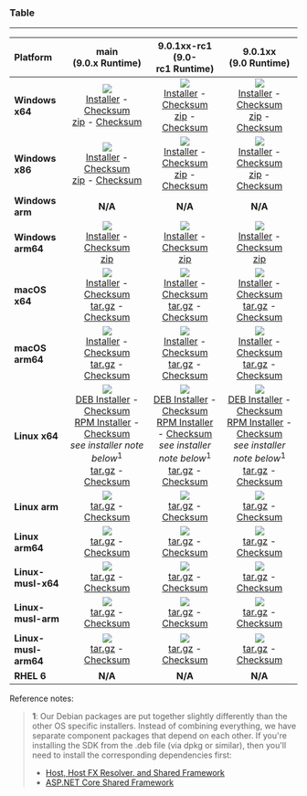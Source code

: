 ### Table

--------------------------------------------------------------------------------------
| Platform | main<br>(9.0.x&nbsp;Runtime) | 9.0.1xx-rc1<br>(9.0-rc1&nbsp;Runtime) | 9.0.1xx<br>(9.0&nbsp;Runtime) |
| :--------- | :----------: | :----------: | :----------: |
| **Windows x64** | [![][win-x64-badge-main]][win-x64-version-main]<br>[Installer][win-x64-installer-main] - [Checksum][win-x64-installer-checksum-main]<br>[zip][win-x64-zip-main] - [Checksum][win-x64-zip-checksum-main] | [![][win-x64-badge-9.0.1XX-rc1]][win-x64-version-9.0.1XX-rc1]<br>[Installer][win-x64-installer-9.0.1XX-rc1] - [Checksum][win-x64-installer-checksum-9.0.1XX-rc1]<br>[zip][win-x64-zip-9.0.1XX-rc1] - [Checksum][win-x64-zip-checksum-9.0.1XX-rc1] | [![][win-x64-badge-9.0.1XX]][win-x64-version-9.0.1XX]<br>[Installer][win-x64-installer-9.0.1XX] - [Checksum][win-x64-installer-checksum-9.0.1XX]<br>[zip][win-x64-zip-9.0.1XX] - [Checksum][win-x64-zip-checksum-9.0.1XX] |
| **Windows x86** | [![][win-x86-badge-main]][win-x86-version-main]<br>[Installer][win-x86-installer-main] - [Checksum][win-x86-installer-checksum-main]<br>[zip][win-x86-zip-main] - [Checksum][win-x86-zip-checksum-main] | [![][win-x86-badge-9.0.1XX-rc1]][win-x86-version-9.0.1XX-rc1]<br>[Installer][win-x86-installer-9.0.1XX-rc1] - [Checksum][win-x86-installer-checksum-9.0.1XX-rc1]<br>[zip][win-x86-zip-9.0.1XX-rc1] - [Checksum][win-x86-zip-checksum-9.0.1XX-rc1] | [![][win-x86-badge-9.0.1XX]][win-x86-version-9.0.1XX]<br>[Installer][win-x86-installer-9.0.1XX] - [Checksum][win-x86-installer-checksum-9.0.1XX]<br>[zip][win-x86-zip-9.0.1XX] - [Checksum][win-x86-zip-checksum-9.0.1XX] |
| **Windows arm** | **N/A** | **N/A** | **N/A** |
| **Windows arm64** | [![][win-arm64-badge-main]][win-arm64-version-main]<br>[Installer][win-arm64-installer-main] - [Checksum][win-arm64-installer-checksum-main]<br>[zip][win-arm64-zip-main] | [![][win-arm64-badge-9.0.1XX-rc1]][win-arm64-version-9.0.1XX-rc1]<br>[Installer][win-arm64-installer-9.0.1XX-rc1] - [Checksum][win-arm64-installer-checksum-9.0.1XX-rc1]<br>[zip][win-arm64-zip-9.0.1XX-rc1] | [![][win-arm64-badge-9.0.1XX]][win-arm64-version-9.0.1XX]<br>[Installer][win-arm64-installer-9.0.1XX] - [Checksum][win-arm64-installer-checksum-9.0.1XX]<br>[zip][win-arm64-zip-9.0.1XX] |
| **macOS x64** | [![][osx-x64-badge-main]][osx-x64-version-main]<br>[Installer][osx-x64-installer-main] - [Checksum][osx-x64-installer-checksum-main]<br>[tar.gz][osx-x64-targz-main] - [Checksum][osx-x64-targz-checksum-main] | [![][osx-x64-badge-9.0.1XX-rc1]][osx-x64-version-9.0.1XX-rc1]<br>[Installer][osx-x64-installer-9.0.1XX-rc1] - [Checksum][osx-x64-installer-checksum-9.0.1XX-rc1]<br>[tar.gz][osx-x64-targz-9.0.1XX-rc1] - [Checksum][osx-x64-targz-checksum-9.0.1XX-rc1] | [![][osx-x64-badge-9.0.1XX]][osx-x64-version-9.0.1XX]<br>[Installer][osx-x64-installer-9.0.1XX] - [Checksum][osx-x64-installer-checksum-9.0.1XX]<br>[tar.gz][osx-x64-targz-9.0.1XX] - [Checksum][osx-x64-targz-checksum-9.0.1XX] |
| **macOS arm64** | [![][osx-arm64-badge-main]][osx-arm64-version-main]<br>[Installer][osx-arm64-installer-main] - [Checksum][osx-arm64-installer-checksum-main]<br>[tar.gz][osx-arm64-targz-main] - [Checksum][osx-arm64-targz-checksum-main] | [![][osx-arm64-badge-9.0.1XX-rc1]][osx-arm64-version-9.0.1XX-rc1]<br>[Installer][osx-arm64-installer-9.0.1XX-rc1] - [Checksum][osx-arm64-installer-checksum-9.0.1XX-rc1]<br>[tar.gz][osx-arm64-targz-9.0.1XX-rc1] - [Checksum][osx-arm64-targz-checksum-9.0.1XX-rc1] | [![][osx-arm64-badge-9.0.1XX]][osx-arm64-version-9.0.1XX]<br>[Installer][osx-arm64-installer-9.0.1XX] - [Checksum][osx-arm64-installer-checksum-9.0.1XX]<br>[tar.gz][osx-arm64-targz-9.0.1XX] - [Checksum][osx-arm64-targz-checksum-9.0.1XX] |
| **Linux x64** | [![][linux-badge-main]][linux-version-main]<br>[DEB Installer][linux-DEB-installer-main] - [Checksum][linux-DEB-installer-checksum-main]<br>[RPM Installer][linux-RPM-installer-main] - [Checksum][linux-RPM-installer-checksum-main]<br>_see installer note below_<sup>1</sup><br>[tar.gz][linux-targz-main] - [Checksum][linux-targz-checksum-main] | [![][linux-badge-9.0.1XX-rc1]][linux-version-9.0.1XX-rc1]<br>[DEB Installer][linux-DEB-installer-9.0.1XX-rc1] - [Checksum][linux-DEB-installer-checksum-9.0.1XX-rc1]<br>[RPM Installer][linux-RPM-installer-9.0.1XX-rc1] - [Checksum][linux-RPM-installer-checksum-9.0.1XX-rc1]<br>_see installer note below_<sup>1</sup><br>[tar.gz][linux-targz-9.0.1XX-rc1] - [Checksum][linux-targz-checksum-9.0.1XX-rc1] | [![][linux-badge-9.0.1XX]][linux-version-9.0.1XX]<br>[DEB Installer][linux-DEB-installer-9.0.1XX] - [Checksum][linux-DEB-installer-checksum-9.0.1XX]<br>[RPM Installer][linux-RPM-installer-9.0.1XX] - [Checksum][linux-RPM-installer-checksum-9.0.1XX]<br>_see installer note below_<sup>1</sup><br>[tar.gz][linux-targz-9.0.1XX] - [Checksum][linux-targz-checksum-9.0.1XX] |
| **Linux arm** | [![][linux-arm-badge-main]][linux-arm-version-main]<br>[tar.gz][linux-arm-targz-main] - [Checksum][linux-arm-targz-checksum-main] | [![][linux-arm-badge-9.0.1XX-rc1]][linux-arm-version-9.0.1XX-rc1]<br>[tar.gz][linux-arm-targz-9.0.1XX-rc1] - [Checksum][linux-arm-targz-checksum-9.0.1XX-rc1] | [![][linux-arm-badge-9.0.1XX]][linux-arm-version-9.0.1XX]<br>[tar.gz][linux-arm-targz-9.0.1XX] - [Checksum][linux-arm-targz-checksum-9.0.1XX] |
| **Linux arm64** | [![][linux-arm64-badge-main]][linux-arm64-version-main]<br>[tar.gz][linux-arm64-targz-main] - [Checksum][linux-arm64-targz-checksum-main] | [![][linux-arm64-badge-9.0.1XX-rc1]][linux-arm64-version-9.0.1XX-rc1]<br>[tar.gz][linux-arm64-targz-9.0.1XX-rc1] - [Checksum][linux-arm64-targz-checksum-9.0.1XX-rc1] | [![][linux-arm64-badge-9.0.1XX]][linux-arm64-version-9.0.1XX]<br>[tar.gz][linux-arm64-targz-9.0.1XX] - [Checksum][linux-arm64-targz-checksum-9.0.1XX] |
| **Linux-musl-x64** | [![][linux-musl-x64-badge-main]][linux-musl-x64-version-main]<br>[tar.gz][linux-musl-x64-targz-main] - [Checksum][linux-musl-x64-targz-checksum-main] | [![][linux-musl-x64-badge-9.0.1XX-rc1]][linux-musl-x64-version-9.0.1XX-rc1]<br>[tar.gz][linux-musl-x64-targz-9.0.1XX-rc1] - [Checksum][linux-musl-x64-targz-checksum-9.0.1XX-rc1] | [![][linux-musl-x64-badge-9.0.1XX]][linux-musl-x64-version-9.0.1XX]<br>[tar.gz][linux-musl-x64-targz-9.0.1XX] - [Checksum][linux-musl-x64-targz-checksum-9.0.1XX] |
| **Linux-musl-arm** | [![][linux-musl-arm-badge-main]][linux-musl-arm-version-main]<br>[tar.gz][linux-musl-arm-targz-main] - [Checksum][linux-musl-arm-targz-checksum-main] | [![][linux-musl-arm-badge-9.0.1XX-rc1]][linux-musl-arm-version-9.0.1XX-rc1]<br>[tar.gz][linux-musl-arm-targz-9.0.1XX-rc1] - [Checksum][linux-musl-arm-targz-checksum-9.0.1XX-rc1] | [![][linux-musl-arm-badge-9.0.1XX]][linux-musl-arm-version-9.0.1XX]<br>[tar.gz][linux-musl-arm-targz-9.0.1XX] - [Checksum][linux-musl-arm-targz-checksum-9.0.1XX] |
| **Linux-musl-arm64** | [![][linux-musl-arm64-badge-main]][linux-musl-arm64-version-main]<br>[tar.gz][linux-musl-arm64-targz-main] - [Checksum][linux-musl-arm64-targz-checksum-main] | [![][linux-musl-arm64-badge-9.0.1XX-rc1]][linux-musl-arm64-version-9.0.1XX-rc1]<br>[tar.gz][linux-musl-arm64-targz-9.0.1XX-rc1] - [Checksum][linux-musl-arm64-targz-checksum-9.0.1XX-rc1] | [![][linux-musl-arm64-badge-9.0.1XX]][linux-musl-arm64-version-9.0.1XX]<br>[tar.gz][linux-musl-arm64-targz-9.0.1XX] - [Checksum][linux-musl-arm64-targz-checksum-9.0.1XX] |
| **RHEL 6** | **N/A** | **N/A** | **N/A** |

Reference notes:
> **1**: Our Debian packages are put together slightly differently than the other OS specific installers. Instead of combining everything, we have separate component packages that depend on each other. If you're installing the SDK from the .deb file (via dpkg or similar), then you'll need to install the corresponding dependencies first:
> * [Host, Host FX Resolver, and Shared Framework](https://github.com/dotnet/runtime/blob/main/docs/project/dogfooding.md#nightly-builds-table)
> * [ASP.NET Core Shared Framework](https://github.com/aspnet/AspNetCore/blob/main/docs/DailyBuilds.md)

[win-x64-badge-main]: https://aka.ms/dotnet/9.0.1xx/daily/win_x64_Release_version_badge.svg?no-cache
[win-x64-version-main]: https://aka.ms/dotnet/9.0.1xx/daily/productCommit-win-x64.txt
[win-x64-installer-main]: https://aka.ms/dotnet/9.0.1xx/daily/dotnet-sdk-win-x64.exe
[win-x64-installer-checksum-main]: https://aka.ms/dotnet/9.0.1xx/daily/dotnet-sdk-win-x64.exe.sha
[win-x64-zip-main]: https://aka.ms/dotnet/9.0.1xx/daily/dotnet-sdk-win-x64.zip
[win-x64-zip-checksum-main]: https://aka.ms/dotnet/9.0.1xx/daily/dotnet-sdk-win-x64.zip.sha

[win-x64-badge-9.0.1XX-rc1]: https://aka.ms/dotnet/9.0.1xx-rc1/daily/win_x64_Release_version_badge.svg?no-cache
[win-x64-version-9.0.1XX-rc1]: https://aka.ms/dotnet/9.0.1xx-rc1/daily/productCommit-win-x64.txt
[win-x64-installer-9.0.1XX-rc1]: https://aka.ms/dotnet/9.0.1xx-rc1/daily/dotnet-sdk-win-x64.exe
[win-x64-installer-checksum-9.0.1XX-rc1]: https://aka.ms/dotnet/9.0.1xx-rc1/daily/dotnet-sdk-win-x64.exe.sha
[win-x64-zip-9.0.1XX-rc1]: https://aka.ms/dotnet/9.0.1xx-rc1/daily/dotnet-sdk-win-x64.zip
[win-x64-zip-checksum-9.0.1XX-rc1]: https://aka.ms/dotnet/9.0.1xx-rc1/daily/dotnet-sdk-win-x64.zip.sha

[win-x64-badge-9.0.1XX]: https://aka.ms/dotnet/9.0.1xx/daily/win_x64_Release_version_badge.svg?no-cache
[win-x64-version-9.0.1XX]: https://aka.ms/dotnet/9.0.1xx/daily/productCommit-win-x64.txt
[win-x64-installer-9.0.1XX]: https://aka.ms/dotnet/9.0.1xx/daily/dotnet-sdk-win-x64.exe
[win-x64-installer-checksum-9.0.1XX]: https://aka.ms/dotnet/9.0.1xx/daily/dotnet-sdk-win-x64.exe.sha
[win-x64-zip-9.0.1XX]: https://aka.ms/dotnet/9.0.1xx/daily/dotnet-sdk-win-x64.zip
[win-x64-zip-checksum-9.0.1XX]: https://aka.ms/dotnet/9.0.1xx/daily/dotnet-sdk-win-x64.zip.sha

[win-x86-badge-main]: https://aka.ms/dotnet/9.0.1xx/daily/win_x86_Release_version_badge.svg?no-cache
[win-x86-version-main]: https://aka.ms/dotnet/9.0.1xx/daily/productCommit-win-x86.txt
[win-x86-installer-main]: https://aka.ms/dotnet/9.0.1xx/daily/dotnet-sdk-win-x86.exe
[win-x86-installer-checksum-main]: https://aka.ms/dotnet/9.0.1xx/daily/dotnet-sdk-win-x86.exe.sha
[win-x86-zip-main]: https://aka.ms/dotnet/9.0.1xx/daily/dotnet-sdk-win-x86.zip
[win-x86-zip-checksum-main]: https://aka.ms/dotnet/9.0.1xx/daily/dotnet-sdk-win-x86.zip.sha

[win-x86-badge-9.0.1XX-rc1]: https://aka.ms/dotnet/9.0.1xx-rc1/daily/win_x86_Release_version_badge.svg?no-cache
[win-x86-version-9.0.1XX-rc1]: https://aka.ms/dotnet/9.0.1xx-rc1/daily/productCommit-win-x86.txt
[win-x86-installer-9.0.1XX-rc1]: https://aka.ms/dotnet/9.0.1xx-rc1/daily/dotnet-sdk-win-x86.exe
[win-x86-installer-checksum-9.0.1XX-rc1]: https://aka.ms/dotnet/9.0.1xx-rc1/daily/dotnet-sdk-win-x86.exe.sha
[win-x86-zip-9.0.1XX-rc1]: https://aka.ms/dotnet/9.0.1xx-rc1/daily/dotnet-sdk-win-x86.zip
[win-x86-zip-checksum-9.0.1XX-rc1]: https://aka.ms/dotnet/9.0.1xx-rc1/daily/dotnet-sdk-win-x86.zip.sha

[win-x86-badge-9.0.1XX]: https://aka.ms/dotnet/9.0.1xx/daily/win_x86_Release_version_badge.svg?no-cache
[win-x86-version-9.0.1XX]: https://aka.ms/dotnet/9.0.1xx/daily/productCommit-win-x86.txt
[win-x86-installer-9.0.1XX]: https://aka.ms/dotnet/9.0.1xx/daily/dotnet-sdk-win-x86.exe
[win-x86-installer-checksum-9.0.1XX]: https://aka.ms/dotnet/9.0.1xx/daily/dotnet-sdk-win-x86.exe.sha
[win-x86-zip-9.0.1XX]: https://aka.ms/dotnet/9.0.1xx/daily/dotnet-sdk-win-x86.zip
[win-x86-zip-checksum-9.0.1XX]: https://aka.ms/dotnet/9.0.1xx/daily/dotnet-sdk-win-x86.zip.sha

[osx-x64-badge-main]: https://aka.ms/dotnet/9.0.1xx/daily/osx_x64_Release_version_badge.svg?no-cache
[osx-x64-version-main]: https://aka.ms/dotnet/9.0.1xx/daily/productCommit-osx-x64.txt
[osx-x64-installer-main]: https://aka.ms/dotnet/9.0.1xx/daily/dotnet-sdk-osx-x64.pkg
[osx-x64-installer-checksum-main]: https://aka.ms/dotnet/9.0.1xx/daily/dotnet-sdk-osx-x64.pkg.sha
[osx-x64-targz-main]: https://aka.ms/dotnet/9.0.1xx/daily/dotnet-sdk-osx-x64.tar.gz
[osx-x64-targz-checksum-main]: https://aka.ms/dotnet/9.0.1xx/daily/dotnet-sdk-osx-x64.pkg.tar.gz.sha

[osx-x64-badge-9.0.1XX-rc1]: https://aka.ms/dotnet/9.0.1xx-rc1/daily/osx_x64_Release_version_badge.svg?no-cache
[osx-x64-version-9.0.1XX-rc1]: https://aka.ms/dotnet/9.0.1xx-rc1/daily/productCommit-osx-x64.txt
[osx-x64-installer-9.0.1XX-rc1]: https://aka.ms/dotnet/9.0.1xx-rc1/daily/dotnet-sdk-osx-x64.pkg
[osx-x64-installer-checksum-9.0.1XX-rc1]: https://aka.ms/dotnet/9.0.1xx-rc1/daily/dotnet-sdk-osx-x64.pkg.sha
[osx-x64-targz-9.0.1XX-rc1]: https://aka.ms/dotnet/9.0.1xx-rc1/daily/dotnet-sdk-osx-x64.tar.gz
[osx-x64-targz-checksum-9.0.1XX-rc1]: https://aka.ms/dotnet/9.0.1xx-rc1/daily/dotnet-sdk-osx-x64.pkg.tar.gz.sha

[osx-x64-badge-9.0.1XX]: https://aka.ms/dotnet/9.0.1xx/daily/osx_x64_Release_version_badge.svg?no-cache
[osx-x64-version-9.0.1XX]: https://aka.ms/dotnet/9.0.1xx/daily/productCommit-osx-x64.txt
[osx-x64-installer-9.0.1XX]: https://aka.ms/dotnet/9.0.1xx/daily/dotnet-sdk-osx-x64.pkg
[osx-x64-installer-checksum-9.0.1XX]: https://aka.ms/dotnet/9.0.1xx/daily/dotnet-sdk-osx-x64.pkg.sha
[osx-x64-targz-9.0.1XX]: https://aka.ms/dotnet/9.0.1xx/daily/dotnet-sdk-osx-x64.tar.gz
[osx-x64-targz-checksum-9.0.1XX]: https://aka.ms/dotnet/9.0.1xx/daily/dotnet-sdk-osx-x64.pkg.tar.gz.sha

[osx-arm64-badge-main]: https://aka.ms/dotnet/9.0.1xx/daily/osx_arm64_Release_version_badge.svg?no-cache
[osx-arm64-version-main]: https://aka.ms/dotnet/9.0.1xx/daily/productCommit-osx-arm64.txt
[osx-arm64-installer-main]: https://aka.ms/dotnet/9.0.1xx/daily/dotnet-sdk-osx-arm64.pkg
[osx-arm64-installer-checksum-main]: https://aka.ms/dotnet/9.0.1xx/daily/dotnet-sdk-osx-arm64.pkg.sha
[osx-arm64-targz-main]: https://aka.ms/dotnet/9.0.1xx/daily/dotnet-sdk-osx-arm64.tar.gz
[osx-arm64-targz-checksum-main]: https://aka.ms/dotnet/9.0.1xx/daily/dotnet-sdk-osx-arm64.pkg.tar.gz.sha

[osx-arm64-badge-9.0.1XX-rc1]: https://aka.ms/dotnet/9.0.1xx-rc1/daily/osx_arm64_Release_version_badge.svg?no-cache
[osx-arm64-version-9.0.1XX-rc1]: https://aka.ms/dotnet/9.0.1xx-rc1/daily/productCommit-osx-arm64.txt
[osx-arm64-installer-9.0.1XX-rc1]: https://aka.ms/dotnet/9.0.1xx-rc1/daily/dotnet-sdk-osx-arm64.pkg
[osx-arm64-installer-checksum-9.0.1XX-rc1]: https://aka.ms/dotnet/9.0.1xx-rc1/daily/dotnet-sdk-osx-arm64.pkg.sha
[osx-arm64-targz-9.0.1XX-rc1]: https://aka.ms/dotnet/9.0.1xx-rc1/daily/dotnet-sdk-osx-arm64.tar.gz
[osx-arm64-targz-checksum-9.0.1XX-rc1]: https://aka.ms/dotnet/9.0.1xx-rc1/daily/dotnet-sdk-osx-arm64.pkg.tar.gz.sha

[osx-arm64-badge-9.0.1XX]: https://aka.ms/dotnet/9.0.1xx/daily/osx_arm64_Release_version_badge.svg?no-cache
[osx-arm64-version-9.0.1XX]: https://aka.ms/dotnet/9.0.1xx/daily/productCommit-osx-arm64.txt
[osx-arm64-installer-9.0.1XX]: https://aka.ms/dotnet/9.0.1xx/daily/dotnet-sdk-osx-arm64.pkg
[osx-arm64-installer-checksum-9.0.1XX]: https://aka.ms/dotnet/9.0.1xx/daily/dotnet-sdk-osx-arm64.pkg.sha
[osx-arm64-targz-9.0.1XX]: https://aka.ms/dotnet/9.0.1xx/daily/dotnet-sdk-osx-arm64.tar.gz
[osx-arm64-targz-checksum-9.0.1XX]: https://aka.ms/dotnet/9.0.1xx/daily/dotnet-sdk-osx-arm64.pkg.tar.gz.sha

[linux-badge-main]: https://aka.ms/dotnet/9.0.1xx/daily/linux_x64_Release_version_badge.svg?no-cache
[linux-version-main]: https://aka.ms/dotnet/9.0.1xx/daily/productCommit-linux-x64.txt
[linux-DEB-installer-main]: https://aka.ms/dotnet/9.0.1xx/daily/dotnet-sdk-x64.deb
[linux-DEB-installer-checksum-main]: https://aka.ms/dotnet/9.0.1xx/daily/dotnet-sdk-x64.deb.sha
[linux-RPM-installer-main]: https://aka.ms/dotnet/9.0.1xx/daily/dotnet-sdk-x64.rpm
[linux-RPM-installer-checksum-main]: https://aka.ms/dotnet/9.0.1xx/daily/dotnet-sdk-x64.rpm.sha
[linux-targz-main]: https://aka.ms/dotnet/9.0.1xx/daily/dotnet-sdk-linux-x64.tar.gz
[linux-targz-checksum-main]: https://aka.ms/dotnet/9.0.1xx/daily/dotnet-sdk-linux-x64.tar.gz.sha

[linux-badge-9.0.1XX-rc1]: https://aka.ms/dotnet/9.0.1xx-rc1/daily/linux_x64_Release_version_badge.svg?no-cache
[linux-version-9.0.1XX-rc1]: https://aka.ms/dotnet/9.0.1xx-rc1/daily/productCommit-linux-x64.txt
[linux-DEB-installer-9.0.1XX-rc1]: https://aka.ms/dotnet/9.0.1xx-rc1/daily/dotnet-sdk-x64.deb
[linux-DEB-installer-checksum-9.0.1XX-rc1]: https://aka.ms/dotnet/9.0.1xx-rc1/daily/dotnet-sdk-x64.deb.sha
[linux-RPM-installer-9.0.1XX-rc1]: https://aka.ms/dotnet/9.0.1xx-rc1/daily/dotnet-sdk-x64.rpm
[linux-RPM-installer-checksum-9.0.1XX-rc1]: https://aka.ms/dotnet/9.0.1xx-rc1/daily/dotnet-sdk-x64.rpm.sha
[linux-targz-9.0.1XX-rc1]: https://aka.ms/dotnet/9.0.1xx-rc1/daily/dotnet-sdk-linux-x64.tar.gz
[linux-targz-checksum-9.0.1XX-rc1]: https://aka.ms/dotnet/9.0.1xx-rc1/daily/dotnet-sdk-linux-x64.tar.gz.sha

[linux-badge-9.0.1XX]: https://aka.ms/dotnet/9.0.1xx/daily/linux_x64_Release_version_badge.svg?no-cache
[linux-version-9.0.1XX]: https://aka.ms/dotnet/9.0.1xx/daily/productCommit-linux-x64.txt
[linux-DEB-installer-9.0.1XX]: https://aka.ms/dotnet/9.0.1xx/daily/dotnet-sdk-x64.deb
[linux-DEB-installer-checksum-9.0.1XX]: https://aka.ms/dotnet/9.0.1xx/daily/dotnet-sdk-x64.deb.sha
[linux-RPM-installer-9.0.1XX]: https://aka.ms/dotnet/9.0.1xx/daily/dotnet-sdk-x64.rpm
[linux-RPM-installer-checksum-9.0.1XX]: https://aka.ms/dotnet/9.0.1xx/daily/dotnet-sdk-x64.rpm.sha
[linux-targz-9.0.1XX]: https://aka.ms/dotnet/9.0.1xx/daily/dotnet-sdk-linux-x64.tar.gz
[linux-targz-checksum-9.0.1XX]: https://aka.ms/dotnet/9.0.1xx/daily/dotnet-sdk-linux-x64.tar.gz.sha

[linux-arm-badge-main]: https://aka.ms/dotnet/9.0.1xx/daily/linux_arm_Release_version_badge.svg?no-cache
[linux-arm-version-main]: https://aka.ms/dotnet/9.0.1xx/daily/productCommit-linux-arm.txt
[linux-arm-targz-main]: https://aka.ms/dotnet/9.0.1xx/daily/dotnet-sdk-linux-arm.tar.gz
[linux-arm-targz-checksum-main]: https://aka.ms/dotnet/9.0.1xx/daily/dotnet-sdk-linux-arm.tar.gz.sha

[linux-arm-badge-9.0.1XX-rc1]: https://aka.ms/dotnet/9.0.1xx-rc1/daily/linux_arm_Release_version_badge.svg?no-cache
[linux-arm-version-9.0.1XX-rc1]: https://aka.ms/dotnet/9.0.1xx-rc1/daily/productCommit-linux-arm.txt
[linux-arm-targz-9.0.1XX-rc1]: https://aka.ms/dotnet/9.0.1xx-rc1/daily/dotnet-sdk-linux-arm.tar.gz
[linux-arm-targz-checksum-9.0.1XX-rc1]: https://aka.ms/dotnet/9.0.1xx-rc1/daily/dotnet-sdk-linux-arm.tar.gz.sha

[linux-arm-badge-9.0.1XX]: https://aka.ms/dotnet/9.0.1xx/daily/linux_arm_Release_version_badge.svg?no-cache
[linux-arm-version-9.0.1XX]: https://aka.ms/dotnet/9.0.1xx/daily/productCommit-linux-arm.txt
[linux-arm-targz-9.0.1XX]: https://aka.ms/dotnet/9.0.1xx/daily/dotnet-sdk-linux-arm.tar.gz
[linux-arm-targz-checksum-9.0.1XX]: https://aka.ms/dotnet/9.0.1xx/daily/dotnet-sdk-linux-arm.tar.gz.sha

[linux-arm64-badge-main]: https://aka.ms/dotnet/9.0.1xx/daily/linux_arm64_Release_version_badge.svg?no-cache
[linux-arm64-version-main]: https://aka.ms/dotnet/9.0.1xx/daily/productCommit-linux-arm64.txt
[linux-arm64-targz-main]: https://aka.ms/dotnet/9.0.1xx/daily/dotnet-sdk-linux-arm64.tar.gz
[linux-arm64-targz-checksum-main]: https://aka.ms/dotnet/9.0.1xx/daily/dotnet-sdk-linux-arm64.tar.gz.sha

[linux-arm64-badge-9.0.1XX-rc1]: https://aka.ms/dotnet/9.0.1xx-rc1/daily/linux_arm64_Release_version_badge.svg?no-cache
[linux-arm64-version-9.0.1XX-rc1]: https://aka.ms/dotnet/9.0.1xx-rc1/daily/productCommit-linux-arm64.txt
[linux-arm64-targz-9.0.1XX-rc1]: https://aka.ms/dotnet/9.0.1xx-rc1/daily/dotnet-sdk-linux-arm64.tar.gz
[linux-arm64-targz-checksum-9.0.1XX-rc1]: https://aka.ms/dotnet/9.0.1xx-rc1/daily/dotnet-sdk-linux-arm64.tar.gz.sha

[linux-arm64-badge-9.0.1XX]: https://aka.ms/dotnet/9.0.1xx/daily/linux_arm64_Release_version_badge.svg?no-cache
[linux-arm64-version-9.0.1XX]: https://aka.ms/dotnet/9.0.1xx/daily/productCommit-linux-arm64.txt
[linux-arm64-targz-9.0.1XX]: https://aka.ms/dotnet/9.0.1xx/daily/dotnet-sdk-linux-arm64.tar.gz
[linux-arm64-targz-checksum-9.0.1XX]: https://aka.ms/dotnet/9.0.1xx/daily/dotnet-sdk-linux-arm64.tar.gz.sha

[rhel-6-badge-main]: https://aka.ms/dotnet/9.0.1xx/daily/rhel.6_x64_Release_version_badge.svg?no-cache
[rhel-6-version-main]: https://aka.ms/dotnet/9.0.1xx/daily/productCommit-rhel.6-x64.txt
[rhel-6-targz-main]: https://aka.ms/dotnet/9.0.1xx/daily/dotnet-sdk-rhel.6-x64.tar.gz
[rhel-6-targz-checksum-main]: https://aka.ms/dotnet/9.0.1xx/daily/dotnet-sdk-rhel.6-x64.tar.gz.sha

[rhel-6-badge-9.0.1XX-rc1]: https://aka.ms/dotnet/9.0.1xx-rc1/daily/rhel.6_x64_Release_version_badge.svg?no-cache
[rhel-6-version-9.0.1XX-rc1]: https://aka.ms/dotnet/9.0.1xx-rc1/daily/productCommit-rhel.6-x64.txt
[rhel-6-targz-9.0.1XX-rc1]: https://aka.ms/dotnet/9.0.1xx-rc1/daily/dotnet-sdk-rhel.6-x64.tar.gz
[rhel-6-targz-checksum-9.0.1XX-rc1]: https://aka.ms/dotnet/9.0.1xx-rc1/daily/dotnet-sdk-rhel.6-x64.tar.gz.sha

[rhel-6-badge-9.0.1XX]: https://aka.ms/dotnet/9.0.1xx/daily/rhel.6_x64_Release_version_badge.svg?no-cache
[rhel-6-version-9.0.1XX]: https://aka.ms/dotnet/9.0.1xx/daily/productCommit-rhel.6-x64.txt
[rhel-6-targz-9.0.1XX]: https://aka.ms/dotnet/9.0.1xx/daily/dotnet-sdk-rhel.6-x64.tar.gz
[rhel-6-targz-checksum-9.0.1XX]: https://aka.ms/dotnet/9.0.1xx/daily/dotnet-sdk-rhel.6-x64.tar.gz.sha

[linux-musl-x64-badge-main]: https://aka.ms/dotnet/9.0.1xx/daily/linux_musl_x64_Release_version_badge.svg?no-cache
[linux-musl-x64-version-main]: https://aka.ms/dotnet/9.0.1xx/daily/productCommit-linux-musl-x64.txt
[linux-musl-x64-targz-main]: https://aka.ms/dotnet/9.0.1xx/daily/dotnet-sdk-linux-musl-x64.tar.gz
[linux-musl-x64-targz-checksum-main]: https://aka.ms/dotnet/9.0.1xx/daily/dotnet-sdk-linux-musl-x64.tar.gz.sha

[linux-musl-x64-badge-9.0.1XX-rc1]: https://aka.ms/dotnet/9.0.1xx-rc1/daily/linux_musl_x64_Release_version_badge.svg?no-cache
[linux-musl-x64-version-9.0.1XX-rc1]: https://aka.ms/dotnet/9.0.1xx-rc1/daily/productCommit-linux-musl-x64.txt
[linux-musl-x64-targz-9.0.1XX-rc1]: https://aka.ms/dotnet/9.0.1xx-rc1/daily/dotnet-sdk-linux-musl-x64.tar.gz
[linux-musl-x64-targz-checksum-9.0.1XX-rc1]: https://aka.ms/dotnet/9.0.1xx-rc1/daily/dotnet-sdk-linux-musl-x64.tar.gz.sha

[linux-musl-x64-badge-9.0.1XX]: https://aka.ms/dotnet/9.0.1xx/daily/linux_musl_x64_Release_version_badge.svg?no-cache
[linux-musl-x64-version-9.0.1XX]: https://aka.ms/dotnet/9.0.1xx/daily/productCommit-linux-musl-x64.txt
[linux-musl-x64-targz-9.0.1XX]: https://aka.ms/dotnet/9.0.1xx/daily/dotnet-sdk-linux-musl-x64.tar.gz
[linux-musl-x64-targz-checksum-9.0.1XX]: https://aka.ms/dotnet/9.0.1xx/daily/dotnet-sdk-linux-musl-x64.tar.gz.sha

[linux-musl-arm-badge-main]: https://aka.ms/dotnet/9.0.1xx/daily/linux_musl_arm_Release_version_badge.svg?no-cache
[linux-musl-arm-version-main]: https://aka.ms/dotnet/9.0.1xx/daily/productCommit-linux-musl-arm.txt
[linux-musl-arm-targz-main]: https://aka.ms/dotnet/9.0.1xx/daily/dotnet-sdk-linux-musl-arm.tar.gz
[linux-musl-arm-targz-checksum-main]: https://aka.ms/dotnet/9.0.1xx/daily/dotnet-sdk-linux-musl-arm.tar.gz.sha

[linux-musl-arm-badge-9.0.1XX-rc1]: https://aka.ms/dotnet/9.0.1xx-rc1/daily/linux_musl_arm_Release_version_badge.svg?no-cache
[linux-musl-arm-version-9.0.1XX-rc1]: https://aka.ms/dotnet/9.0.1xx-rc1/daily/productCommit-linux-musl-arm.txt
[linux-musl-arm-targz-9.0.1XX-rc1]: https://aka.ms/dotnet/9.0.1xx-rc1/daily/dotnet-sdk-linux-musl-arm.tar.gz
[linux-musl-arm-targz-checksum-9.0.1XX-rc1]: https://aka.ms/dotnet/9.0.1xx-rc1/daily/dotnet-sdk-linux-musl-arm.tar.gz.sha

[linux-musl-arm-badge-9.0.1XX]: https://aka.ms/dotnet/9.0.1xx/daily/linux_musl_arm_Release_version_badge.svg?no-cache
[linux-musl-arm-version-9.0.1XX]: https://aka.ms/dotnet/9.0.1xx/daily/productCommit-linux-musl-arm.txt
[linux-musl-arm-targz-9.0.1XX]: https://aka.ms/dotnet/9.0.1xx/daily/dotnet-sdk-linux-musl-arm.tar.gz
[linux-musl-arm-targz-checksum-9.0.1XX]: https://aka.ms/dotnet/9.0.1xx/daily/dotnet-sdk-linux-musl-arm.tar.gz.sha

[linux-musl-arm64-badge-main]: https://aka.ms/dotnet/9.0.1xx/daily/linux_musl_arm64_Release_version_badge.svg?no-cache
[linux-musl-arm64-version-main]: https://aka.ms/dotnet/9.0.1xx/daily/productCommit-linux-musl-arm64.txt
[linux-musl-arm64-targz-main]: https://aka.ms/dotnet/9.0.1xx/daily/dotnet-sdk-linux-musl-arm64.tar.gz
[linux-musl-arm64-targz-checksum-main]: https://aka.ms/dotnet/9.0.1xx/daily/dotnet-sdk-linux-musl-arm64.tar.gz.sha

[linux-musl-arm64-badge-9.0.1XX-rc1]: https://aka.ms/dotnet/9.0.1xx-rc1/daily/linux_musl_arm64_Release_version_badge.svg?no-cache
[linux-musl-arm64-version-9.0.1XX-rc1]: https://aka.ms/dotnet/9.0.1xx-rc1/daily/productCommit-linux-musl-arm64.txt
[linux-musl-arm64-targz-9.0.1XX-rc1]: https://aka.ms/dotnet/9.0.1xx-rc1/daily/dotnet-sdk-linux-musl-arm64.tar.gz
[linux-musl-arm64-targz-checksum-9.0.1XX-rc1]: https://aka.ms/dotnet/9.0.1xx-rc1/daily/dotnet-sdk-linux-musl-arm64.tar.gz.sha

[linux-musl-arm64-badge-9.0.1XX]: https://aka.ms/dotnet/9.0.1xx/daily/linux_musl_arm64_Release_version_badge.svg?no-cache
[linux-musl-arm64-version-9.0.1XX]: https://aka.ms/dotnet/9.0.1xx/daily/productCommit-linux-musl-arm64.txt
[linux-musl-arm64-targz-9.0.1XX]: https://aka.ms/dotnet/9.0.1xx/daily/dotnet-sdk-linux-musl-arm64.tar.gz
[linux-musl-arm64-targz-checksum-9.0.1XX]: https://aka.ms/dotnet/9.0.1xx/daily/dotnet-sdk-linux-musl-arm64.tar.gz.sha

[win-arm-badge-main]: https://aka.ms/dotnet/9.0.1xx/daily/win_arm_Release_version_badge.svg?no-cache
[win-arm-version-main]: https://aka.ms/dotnet/9.0.1xx/daily/productCommit-win-arm.txt
[win-arm-zip-main]: https://aka.ms/dotnet/9.0.1xx/daily/dotnet-sdk-win-arm.zip
[win-arm-zip-checksum-main]: https://aka.ms/dotnet/9.0.1xx/daily/dotnet-sdk-win-arm.zip.sha

[win-arm-badge-9.0.1XX-rc1]: https://aka.ms/dotnet/9.0.1xx-rc1/daily/win_arm_Release_version_badge.svg?no-cache
[win-arm-version-9.0.1XX-rc1]: https://aka.ms/dotnet/9.0.1xx-rc1/daily/productCommit-win-arm.txt
[win-arm-zip-9.0.1XX-rc1]: https://aka.ms/dotnet/9.0.1xx-rc1/daily/dotnet-sdk-win-arm.zip
[win-arm-zip-checksum-9.0.1XX-rc1]: https://aka.ms/dotnet/9.0.1xx-rc1/daily/dotnet-sdk-win-arm.zip.sha

[win-arm-badge-9.0.1XX]: https://aka.ms/dotnet/9.0.1xx/daily/win_arm_Release_version_badge.svg?no-cache
[win-arm-version-9.0.1XX]: https://aka.ms/dotnet/9.0.1xx/daily/productCommit-win-arm.txt
[win-arm-zip-9.0.1XX]: https://aka.ms/dotnet/9.0.1xx/daily/dotnet-sdk-win-arm.zip
[win-arm-zip-checksum-9.0.1XX]: https://aka.ms/dotnet/9.0.1xx/daily/dotnet-sdk-win-arm.zip.sha

[win-arm64-badge-main]: https://aka.ms/dotnet/9.0.1xx/daily/win_arm64_Release_version_badge.svg?no-cache
[win-arm64-version-main]: https://aka.ms/dotnet/9.0.1xx/daily/productCommit-win-arm64.txt
[win-arm64-installer-main]: https://aka.ms/dotnet/9.0.1xx/daily/dotnet-sdk-win-arm64.exe
[win-arm64-installer-checksum-main]: https://aka.ms/dotnet/9.0.1xx/daily/dotnet-sdk-win-arm64.exe.sha
[win-arm64-zip-main]: https://aka.ms/dotnet/9.0.1xx/daily/dotnet-sdk-win-arm64.zip
[win-arm64-zip-checksum-main]: https://aka.ms/dotnet/9.0.1xx/daily/dotnet-sdk-win-arm64.zip.sha

[win-arm64-badge-9.0.1XX-rc1]: https://aka.ms/dotnet/9.0.1xx-rc1/daily/win_arm64_Release_version_badge.svg?no-cache
[win-arm64-version-9.0.1XX-rc1]: https://aka.ms/dotnet/9.0.1xx-rc1/daily/productCommit-win-arm64.txt
[win-arm64-installer-9.0.1XX-rc1]: https://aka.ms/dotnet/9.0.1xx-rc1/daily/dotnet-sdk-win-arm64.exe
[win-arm64-installer-checksum-9.0.1XX-rc1]: https://aka.ms/dotnet/9.0.1xx-rc1/daily/dotnet-sdk-win-arm64.exe.sha
[win-arm64-zip-9.0.1XX-rc1]: https://aka.ms/dotnet/9.0.1xx-rc1/daily/dotnet-sdk-win-arm64.zip
[win-arm64-zip-checksum-9.0.1XX-rc1]: https://aka.ms/dotnet/9.0.1xx-rc1/daily/dotnet-sdk-win-arm64.zip.sha

[win-arm64-badge-9.0.1XX]: https://aka.ms/dotnet/9.0.1xx/daily/win_arm64_Release_version_badge.svg?no-cache
[win-arm64-version-9.0.1XX]: https://aka.ms/dotnet/9.0.1xx/daily/productCommit-win-arm64.txt
[win-arm64-installer-9.0.1XX]: https://aka.ms/dotnet/9.0.1xx/daily/dotnet-sdk-win-arm64.exe
[win-arm64-installer-checksum-9.0.1XX]: https://aka.ms/dotnet/9.0.1xx/daily/dotnet-sdk-win-arm64.exe.sha
[win-arm64-zip-9.0.1XX]: https://aka.ms/dotnet/9.0.1xx/daily/dotnet-sdk-win-arm64.zip
[win-arm64-zip-checksum-9.0.1XX]: https://aka.ms/dotnet/9.0.1xx/daily/dotnet-sdk-win-arm64.zip.sha